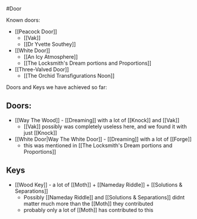 #Door 

Known doors:
- [[Peacock Door]] 
	- [[Vak]]
	- [[Dr Yvette Southey]]
- [[White Door]]
	- [[An Icy Atmosphere]]
	- [[The Locksmith's Dream portions and Proportions]]
- [[Three-Valved Door]]
	- [[The Orchid Transfigurations Noon]]

Doors and Keys we have achieved so far:

## Doors:

- [[Way The Wood]] - [[Dreaming]] with a lot of [[Knock]] and [[Vak]] 
	- [[Vak]] possibly was completely useless here, and we found it with just [[Knock]]
- [[White Door|Way The White Door]] - [[Dreaming]] with a lot of [[Forge]]
	- this was mentioned in [[The Locksmith's Dream portions and Proportions]]

## Keys

- [[Wood Key]] - a lot of [[Moth]] + [[Nameday Riddle]] + [[Solutions & Separations]]
	- Possibly [[Nameday Riddle]] and [[Solutions & Separations]] didnt matter much more than the [[Moth]] they contributed
	- probably only a lot of [[Moth]] has contributed to this